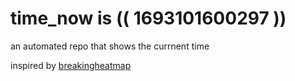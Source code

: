 # time_now is (( 1693101600297 ))

an automated repo that shows the currnent time

inspired by [breakingheatmap](https://github.com/breakingheatmap/breakingheatmap)